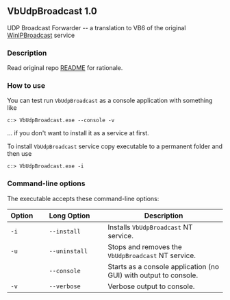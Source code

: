 ## VbUdpBroadcast 1.0
UDP Broadcast Forwarder -- a translation to VB6 of the original [WinIPBroadcast](https://github.com/dechamps/WinIPBroadcast) service

### Description

Read original repo [README](https://github.com/dechamps/WinIPBroadcast/blob/master/README.md) for rationale.

### How to use

You can test run `VbUdpBroadcast` as a console application with something like

```
c:> VbUdpBroadcast.exe --console -v
```

... if you don't want to install it as a service at first.

To install `VbUdpBroadcast` service copy executable to a permanent folder and then use

```
c:> VbUdpBroadcast.exe -i
```

### Command-line options

The executable accepts these command-line options:

Option&nbsp;&nbsp;&nbsp;&nbsp;&nbsp; | Long&nbsp;Option&nbsp;&nbsp;&nbsp;&nbsp;&nbsp;&nbsp; | Description
------         | ---------         | ------------
`-i`           | `--install`       | Installs `VbUdpBroadcast` NT service.
`-u`           | `--uninstall`     | Stops and removes the `VbUdpBroadcast` NT service.
|              | `--console`       | Starts as a console application (no GUI) with output to console.
`-v`           | `--verbose`       | Verbose output to console.
